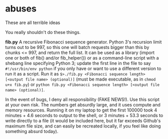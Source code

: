 # abuses
These are all terrible ideas


You really shouldn't do these things.

**fib.py**
A recursive Fibonacci sequence generator.  Python 3's recursion limit turns out to be 997, so this one will batch requests bigger than this by chunks <= 997, and return the full list.  It can be used as a library (import one or both of fib() and/or fib_helper()) or as a command-line script with a shebang line specifying Python 3; update the first line in the file to say `#!/usr/bin/env python` if you only have or want to use a different version to run it as a script.  Run it as `$>./fib.py <Fibonacci sequence length> [<output file name> (optional)]` (must be made executable, as in `chmod u+x fib.py`) or `python fib.py <Fibonacci sequence length> [<output file name> (optional)]`.

In the event of bugs, I deny all responsibility (FAKE NEWS!).  Use this script at your own risk.  The numbers get absurdly large, and it uses compute and memory resources.  Running it on my laptop to get the first 100000 took 4 minutes + 4.6 seconds to output to the shell, or 3 minutes + 53.3 seconds to write directly to a file (it would be included here, but it far exceeds Github's maximum file size, and can easily be recreated locally, if you feel like doing something absurd today).
